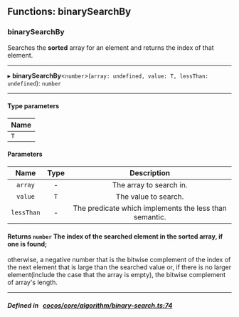 ## Functions: binarySearchBy

### binarySearchBy

Searches the **sorted** array for an element and returns the index of that element.
___
▸ **binarySearchBy**<`number`\>(`array: undefined, value: T, lessThan: undefined`): `number`
___

#### Type parameters

| Name |
| :------ |
| `T` |

#### Parameters

| Name | Type | Description |
| :------: | :------: | :------: |
| `array` | - | The array to search in.  |
| `value` | `T` | The value to search.  |
| `lessThan` | - | The predicate which implements the less than semantic.  |

#### Returns `number` The index of the searched element in the sorted array, if one is found;
otherwise, a negative number that is the bitwise complement of the index of the next element that is large than the searched value or,
if there is no larger element(include the case that the array is empty), the bitwise complement of array&#x27;s length.

___


##### Defined in &nbsp;   [cocos/core/algorithm/binary-search.ts:74](https://github.com/cocos-creator/engine/blob/c7bf6b8a9/cocos/core/algorithm/binary-search.ts#L74)&nbsp;
